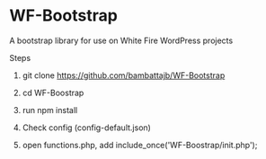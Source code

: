 # WF-Bootstrap
A bootstrap library for use on White Fire WordPress projects

Steps

1) git clone https://github.com/bambattajb/WF-Bootstrap

2) cd WF-Boostrap

3) run npm install

4) Check config (config-default.json)

5) open functions.php, add include_once('WF-Boostrap/init.php');
